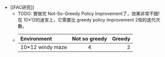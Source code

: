 - [[FAC研究]]
	- TODO: 實做完 Not-So-Greedy Policy Improvement了，效果非常不錯! 在 10*12的迷宮上，它需要比 greedy policy improvement 2倍的迭代次數。
	- |Environment|Not so greedy|Greedy|
	  | :---        |    :----:   |          ---: |
	  | 10*12 windy maze|4       | 2   |